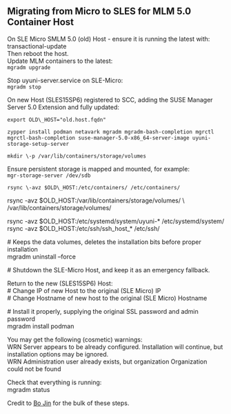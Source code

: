 ## Migrating from Micro to SLES for MLM 5.0 Container Host

On SLE Micro SMLM 5.0 (old) Host \- ensure it is running the latest with:  
transactional-update  
Then reboot the host.    
Update MLM containers to the latest:  
```mgradm upgrade```

Stop uyuni-server.service on SLE-Micro:  
```mgradm stop```

On new Host (SLES15SP6) registered to SCC, adding the SUSE Manager Server 5.0 Extension and fully updated:

```export OLD\_HOST="old.host.fqdn"```

```zypper install podman netavark mgradm mgradm-bash-completion mgrctl mgrctl-bash-completion suse-manager-5.0-x86_64-server-image uyuni-storage-setup-server```

```mkdir \-p /var/lib/containers/storage/volumes```

Ensure persistent storage is mapped and mounted, for example:  
```mgr-storage-server /dev/sdb```

```rsync \-avz $OLD\_HOST:/etc/containers/ /etc/containers/```

rsync \-avz $OLD\_HOST:/var/lib/containers/storage/volumes/ \\  
/var/lib/containers/storage/volumes/

rsync \-avz $OLD\_HOST:/etc/systemd/system/uyuni-\* /etc/systemd/system/  
rsync \-avz $OLD\_HOST:/etc/ssh/ssh\_host\_\* /etc/ssh/

\# Keeps the data volumes, deletes the installation bits before proper installation  
mgradm uninstall –force

\# Shutdown the SLE-Micro Host, and keep it as an emergency fallback.

Return to the new (SLES15SP6) Host:  
\# Change IP of new Host to the original (SLE Micro) IP  
\# Change Hostname of new host to the original (SLE Micro) Hostname

\# Install it properly, supplying the original SSL password and admin password  
mgradm install podman 

You may get the following (cosmetic) warnings:  
WRN Server appears to be already configured. Installation will continue, but installation options may be ignored.  
WRN Administration user already exists, but organization Organization could not be found

Check that everything is running:   
mgradm status

Credit to [Bo Jin](mailto:bjin@suse.com) for the bulk of these steps.
